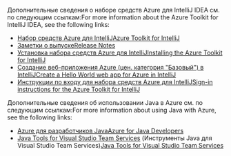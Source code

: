 <span data-ttu-id="746bd-101">Дополнительные сведения о наборе средств Azure для IntelliJ IDEA см. по следующим ссылкам:</span><span class="sxs-lookup"><span data-stu-id="746bd-101">For more information about the Azure Toolkit for IntelliJ IDEA, see the following links:</span></span> 

* [<span data-ttu-id="746bd-102">Набор средств Azure для IntelliJ</span><span class="sxs-lookup"><span data-stu-id="746bd-102">Azure Toolkit for IntelliJ</span></span>](../intellij/azure-toolkit-for-intellij.md) 
* [<span data-ttu-id="746bd-103">Заметки о выпуске</span><span class="sxs-lookup"><span data-stu-id="746bd-103">Release Notes</span></span>](https://github.com/Microsoft/azure-tools-for-java/releases) 
* [<span data-ttu-id="746bd-104">Установка набора средств Azure для IntelliJ</span><span class="sxs-lookup"><span data-stu-id="746bd-104">Installing the Azure Toolkit for IntelliJ</span></span>](../intellij/azure-toolkit-for-intellij-installation.md) 
* [<span data-ttu-id="746bd-105">Создание веб-приложения Azure (цен. категория "Базовый") в IntelliJ</span><span class="sxs-lookup"><span data-stu-id="746bd-105">Create a Hello World web app for Azure in IntelliJ</span></span>](../intellij/azure-toolkit-for-intellij-create-hello-world-web-app.md) 
* [<span data-ttu-id="746bd-106">Инструкции по входу для набора средств Azure для IntelliJ</span><span class="sxs-lookup"><span data-stu-id="746bd-106">Sign-in instructions for the Azure Toolkit for IntelliJ</span></span>](../intellij/azure-toolkit-for-intellij-sign-in-instructions.md) 

<span data-ttu-id="746bd-107">Дополнительные сведения об использовании Java в Azure см. по следующим ссылкам:</span><span class="sxs-lookup"><span data-stu-id="746bd-107">For more information about using Java with Azure, see the following links:</span></span> 

* [<span data-ttu-id="746bd-108">Azure для разработчиков Java</span><span class="sxs-lookup"><span data-stu-id="746bd-108">Azure for Java Developers</span></span>](https://docs.microsoft.com/java/azure/) 
* <span data-ttu-id="746bd-109">[Java Tools for Visual Studio Team Services](https://java.visualstudio.com/) (Инструменты Java для Visual Studio Team Services)</span><span class="sxs-lookup"><span data-stu-id="746bd-109">[Java Tools for Visual Studio Team Services](https://java.visualstudio.com/)</span></span> 
<!-- TODO: Add URLs for Java in VSCode here --> 
